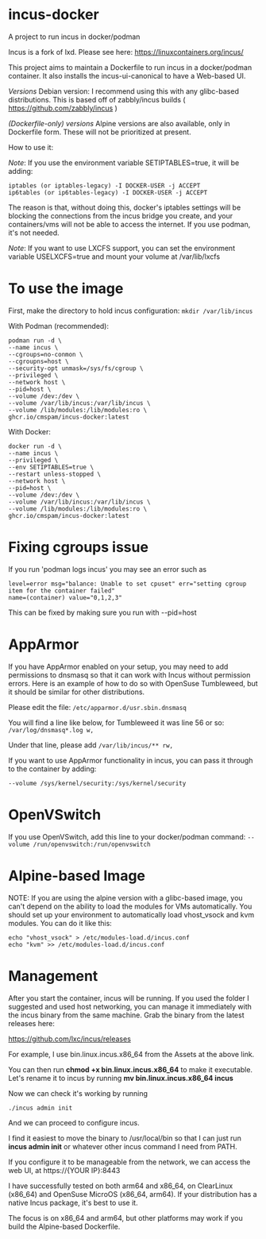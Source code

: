 # incus-docker
A project to run incus in docker/podman

Incus is a fork of lxd. Please see here:
https://linuxcontainers.org/incus/

This project aims to maintain a Dockerfile to run incus in a docker/podman container.
It also installs the incus-ui-canonical to have a Web-based UI.

*Versions*
Debian version: I recommend using this with any glibc-based distributions. This is based off of zabbly/incus builds ( https://github.com/zabbly/incus )

*(Dockerfile-only) versions*
Alpine versions are also available, only in Dockerfile form. These will not be prioritized at present.

How to use it:

*Note*: If you use the environment variable SETIPTABLES=true, it will be adding:
```
iptables (or iptables-legacy) -I DOCKER-USER -j ACCEPT
ip6tables (or ip6tables-legacy) -I DOCKER-USER -j ACCEPT
```

The reason is that, without doing this, docker's iptables settings will be blocking the connections from the incus bridge you create, and your containers/vms will not be able to access the internet. If you use podman, it's not needed.

*Note*: If you want to use LXCFS support, you can set the environment variable USELXCFS=true and mount your volume at /var/lib/lxcfs

# To use the image

First, make the directory to hold incus configuration:
``` mkdir /var/lib/incus ```


With Podman (recommended):
```
podman run -d \
--name incus \
--cgroups=no-conmon \
--cgroupns=host \
--security-opt unmask=/sys/fs/cgroup \
--privileged \
--network host \
--pid=host \
--volume /dev:/dev \
--volume /var/lib/incus:/var/lib/incus \
--volume /lib/modules:/lib/modules:ro \
ghcr.io/cmspam/incus-docker:latest
```
With Docker:

```
docker run -d \
--name incus \
--privileged \
--env SETIPTABLES=true \
--restart unless-stopped \
--network host \
--pid=host \
--volume /dev:/dev \
--volume /var/lib/incus:/var/lib/incus \
--volume /lib/modules:/lib/modules:ro \
ghcr.io/cmspam/incus-docker:latest
```

# Fixing cgroups issue

If you run 'podman logs incus' you may see an error such as
```
level=error msg="balance: Unable to set cpuset" err="setting cgroup item for the container failed"
name=(container) value="0,1,2,3"
```
This can be fixed by making sure you run with --pid=host

# AppArmor

If you have AppArmor enabled on your setup, you may need to add permissions to dnsmasq so that it can work with Incus without permission errors.  Here is an example of how to do so with OpenSuse Tumbleweed, but it should be similar for other distributions.

Please edit the file:
```/etc/apparmor.d/usr.sbin.dnsmasq```

You will find a line like below, for Tumbleweed it was line 56 or so:
 ```/var/log/dnsmasq*.log w,```

Under that line, please add
 ```/var/lib/incus/** rw,```


If you want to use AppArmor functionality in incus, you can pass it through to the container by adding:

```--volume /sys/kernel/security:/sys/kernel/security```

# OpenVSwitch

If you use OpenVSwitch, add this line to your docker/podman command:
```--volume /run/openvswitch:/run/openvswitch```

# Alpine-based Image

NOTE: If you are using the alpine version with a glibc-based image, you can't depend on the ability to load the modules for VMs automatically. You should set up your environment to automatically load vhost_vsock and kvm modules. You can do it like this:

```
echo "vhost_vsock" > /etc/modules-load.d/incus.conf
echo "kvm" >> /etc/modules-load.d/incus.conf
```

# Management

After you start the container, incus will be running. If you used the folder I suggested and used host networking, you can manage it immediately with the incus binary from the same machine. Grab the binary from the latest releases here:

https://github.com/lxc/incus/releases

For example, I use bin.linux.incus.x86_64 from the Assets at the above link.

You can then run **chmod +x bin.linux.incus.x86_64** to make it executable. Let's rename it to incus by running  **mv bin.linux.incus.x86_64 incus**

Now we can check it's working by running

```./incus admin init```

And we can proceed to configure incus.

I find it easiest to move the binary to /usr/local/bin so that I can just run **incus admin init** or whatever other incus command I need from PATH.

If you configure it to be manageable from the network, we can access the web UI, at https://{YOUR IP}:8443

I have successfully tested on both arm64 and x86_64, on ClearLinux (x86_64) and OpenSuse MicroOS (x86_64, arm64). If your distribution has a native Incus package, it's best to use it.

The focus is on x86_64 and arm64, but other platforms may work if you build the Alpine-based Dockerfile.
